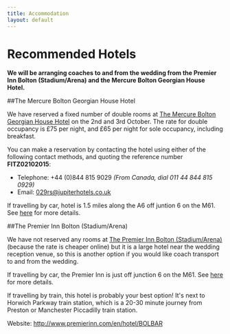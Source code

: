 ```yaml
---
title: Accommodation
layout: default
---
```


# Recommended Hotels

**We will be arranging coaches to and from the wedding from the Premier Inn Bolton (Stadium/Arena) and the Mercure Bolton Georgian House Hotel.**


##The Mercure Bolton Georgian House Hotel

We have reserved a fixed number of double rooms at <a target="_blank" href="http://www.mercurebolton.co.uk/">The Mercure Bolton Georgian House Hotel</a> on the 2nd and 3rd October. The rate for double occupancy is £75 per night, and £65 per night for sole occupancy, including breakfast. 

You can make a reservation by contacting the hotel using either of the following contact methods, and quoting the reference number **FITZ02102015**:

* Telephone: +44 (0)844 815 9029 *(From Canada, dial 011 44 844 815 0929)*
* Email: 029rs@jupiterhotels.co.uk

If travelling by car, hotel is 1.5 miles along the A6 off juntion 6 on the M61. See <a target="_blank" href="http://www.mercurebolton.co.uk/contact.html">here</a> for more details.


##The Premier Inn Bolton (Stadium/Arena)

We have not reserved any rooms at <a target="_blank" href="http://www.premierinn.com/en/hotel/BOLBAR/">The Premier Inn Bolton (Stadium/Arena)</a> (because the rate is cheaper online) but it is a large hotel near the wedding reception venue, so this is another option if you would like coach transport to and from the wedding.

If travelling by car, the Premier Inn is just off junction 6 on the M61. See <a target="_blank" href="http://www.premierinn.com/en/hotel/BOLBAR/bolton-stadium/arena">here</a> for more details.

If travelling by train, this hotel is probably your best option! It's next to Horwich Parkway train station, which is a 20-30 minute journey from Preston or Manchester Piccadilly train station.

Website: <a target="_blank" href="http://www.premierinn.com/en/hotel/BOLBAR/">http://www.premierinn.com/en/hotel/BOLBAR</a>





